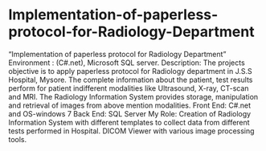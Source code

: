 Implementation-of-paperless-protocol-for-Radiology-Department
=============================================================

“Implementation of paperless protocol for Radiology Department” Environment          : (C#.net), Microsoft SQL server. Description:  The projects objective is to apply paperless protocol for Radiology department in J.S.S    Hospital, Mysore. The complete information about the patient, test results perform for patient indifferent modalities like Ultrasound, X-ray, CT-scan and MRI. The Radiology Information System provides storage, manipulation and retrieval of images from above mention modalities. Front End:  C#.net and OS-windows 7 Back End:  SQL Server  My Role:  Creation of Radiology Information System with different templates to collect data from different tests performed in Hospital. DICOM Viewer with various image processing tools.
